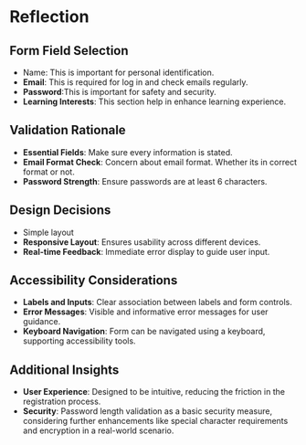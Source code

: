 # Reflection

## Form Field Selection
- Name: This is important for personal identification.
- **Email**: This is required for log in and check emails regularly.
- **Password**:This is important for safety and security.
- **Learning Interests**: This section help in enhance learning experience. 

## Validation Rationale
- **Essential Fields**: Make sure every information is stated. 
- **Email Format Check**: Concern about email format. Whether its in correct format or not. 
- **Password Strength**: Ensure passwords are at least 6 characters. 

## Design Decisions
- Simple layout 
- **Responsive Layout**: Ensures usability across different devices.
- **Real-time Feedback**: Immediate error display to guide user input.

## Accessibility Considerations
- **Labels and Inputs**: Clear association between labels and form controls.
- **Error Messages**: Visible and informative error messages for user guidance.
- **Keyboard Navigation**: Form can be navigated using a keyboard, supporting accessibility tools.

## Additional Insights
- **User Experience**: Designed to be intuitive, reducing the friction in the registration process.
- **Security**: Password length validation as a basic security measure, considering further enhancements like special character requirements and encryption in a real-world scenario.
